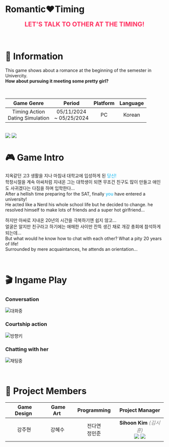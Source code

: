 # Romantic❤️Timing

<div style="text-align: center; font-size:20px; color:#FF3060;">
  <b>LET'S TALK TO OTHER AT THE TIMING!</b>
</div>
<br>

<br>

# 📑 Information

This game shows about a romance at the beginning of the semester in Univercity.<br>
**How about pursuing it meeting some pretty girl?**

<br>

<d style="font-size:18px">

|Game Genre|Period|Platform|Language
|:-:|:-:|:-:|:-:|
|Timing Action<br>Dating Simulation|05/11/2024 <br>~ 05/25/2024|PC|Korean|

</d>


<br>

<img src="https://img.shields.io/badge/Unity-FFFFFF?style=flat&logo=unity&logoColor=black"/>
<img src="https://img.shields.io/badge/-C%23-5030D0?style=flat&logo=C%23&logoColor=white">

<br>

# 🎮 Game Intro
지옥같던 고3 생활을 지나 마침내 대학교에 입성하게 된 <span style="color:#00B0F0">당신!</span><br>
학창시절을 계속 아싸처럼 지내온 그는 대학생이 되면 무조건 친구도 많이 만들고 애인도 사귀겠다는 다짐을 하며 입학한다...<br/>
After a hellish time preparing for the SAT, finally <span style="color:#00B0F0">you</span> have entered a university!<br/>
He acted like a Nerd his whole school life but he decided to change. he resolved himself to make lots of friends and a super hot girlfriend...


하지만 아싸로 지내온 20년의 시간을 극복하기엔 쉽지 않고...<br>
얼굴은 알지만 친구라고 하기에는 애매한 사이만 잔뜩 생긴 채로 개강 총회에 참석하게 되는데...<br/>
But what would he know how to chat with each other? What a pity 20 years of life!<br/>
Surrounded by mere acquaintances, he attends an orientation...

<br/>

# 🎬 Ingame Play

### Conversation

![대화중](https://github.com/TeamCadence/Romantic-Timing/blob/image/image/conversation.gif?raw=true)

### Courtship action

![방향키](https://github.com/TeamCadence/Romantic-Timing/blob/image/image/play.gif?raw=true)

### Chatting with her

![채팅중](https://github.com/TeamCadence/Romantic-Timing/blob/image/image/chat.gif?raw=true)

<br>

# 👥 Project Members

<d style="font-size:18px">

|&nbsp;Game Design&nbsp;|&nbsp;Game Art&nbsp;|&nbsp;&nbsp;Programming&nbsp;&nbsp;|Project Manager|
|:-:|:-:|:-:|:-:|
|강주현|강혜수|전다연<br>정민준|**Sihoon Kim** <i style="color:gray">(김시훈)</i><br><d style="font-size:17px">[<img src="https://img.shields.io/badge/Mail-2070AA?style=flat&logo=Gmail&logoColor=white"/>](mailto:kimsihoon@proton.me) [<img src="https://img.shields.io/badge/Github-202020?style=flat&logo=github&logoColor=white"/>](https://github.com/TheHyperPay)</d>|

</d>
